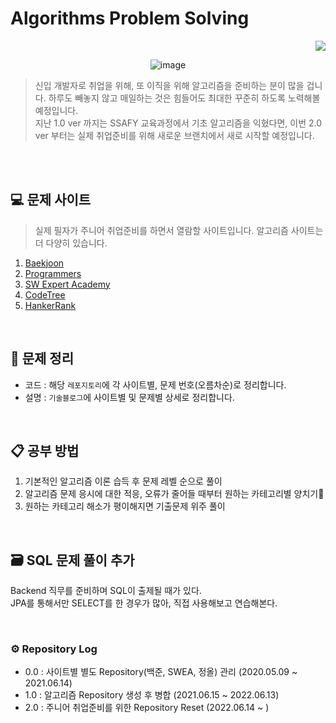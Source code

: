 # Algorithms Problem Solving
<div align="right"><a href="https://hits.seeyoufarm.com"/><img src="https://hits.seeyoufarm.com/api/count/incr/badge.svg?url=https://github.com/eona1301/Algorithms-Problem-Solving"/></a></div>

<div align="center">

![image](https://user-images.githubusercontent.com/45550607/122664132-67d4b100-d1da-11eb-8e67-81513f3c01b9.png)

</div>

> 신입 개발자로 취업을 위해, 또 이직을 위해 알고리즘을 준비하는 분이 많을 겁니다. 하루도 빼놓지 않고 매일하는 것은 힘들어도 최대한 꾸준히 하도록 노력해볼 예정입니다.<br>
> 지난 1.0 ver 까지는 SSAFY 교육과정에서 기초 알고리즘을 익혔다면, 이번 2.0 ver 부터는 실제 취업준비를 위해 새로운 브랜치에서 새로 시작할 예정입니다.

<br>
<br>

## 💻 문제 사이트
> 실제 필자가 주니어 취업준비를 하면서 열람할 사이트입니다. 알고리즘 사이트는 더 다양히 있습니다.

1. [Baekjoon](https://www.acmicpc.net/)
2. [Programmers](https://programmers.co.kr/)
3. [SW Expert Academy](https://swexpertacademy.com/main/main.do)
4. [CodeTree](https://www.codetree.ai/landing)
5. [HankerRank](https://www.hackerrank.com/)

<br>

## 📝 문제 정리

+ 코드 : 해당 `레포지토리`에 각 사이트별, 문제 번호(오름차순)로 정리합니다.
+ 설명 : `기술블로그`에 사이트별 및 문제별 상세로 정리합니다.

<br>

## 📋 공부 방법

1. 기본적인 알고리즘 이론 습득 후 문제 레벨 순으로 풀이
2. 알고리즘 문제 응시에 대한 적응, 오류가 줄어들 때부터 원하는 카테고리별 양치기🐏
3. 원하는 카테고리 해소가 평이해지면 기출문제 위주 풀이

<br>

## 🗃️ SQL 문제 풀이 추가

Backend 직무를 준비하며 SQL이 출제될 때가 있다.<br>
JPA를 통해서만 SELECT를 한 경우가 많아, 직접 사용해보고 연습해본다.

<br>

### ⚙ Repository Log

- 0.0 : 사이트별 별도 Repository(백준, SWEA, 정올) 관리 (2020.05.09 ~ 2021.06.14)
- 1.0 : 알고리즘 Repository 생성 후 병합 (2021.06.15 ~ 2022.06.13)
- 2.0 : 주니어 취업준비를 위한 Repository Reset (2022.06.14 ~ )
